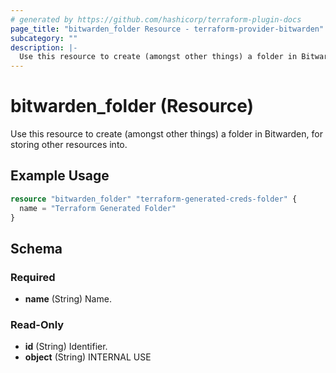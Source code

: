 ```yaml
---
# generated by https://github.com/hashicorp/terraform-plugin-docs
page_title: "bitwarden_folder Resource - terraform-provider-bitwarden"
subcategory: ""
description: |-
  Use this resource to create (amongst other things) a folder in Bitwarden, for storing other resources into.
---
```


# bitwarden_folder (Resource)

Use this resource to create (amongst other things) a folder in Bitwarden, for storing other resources into.

## Example Usage

```terraform
resource "bitwarden_folder" "terraform-generated-creds-folder" {
  name = "Terraform Generated Folder"
}
```

<!-- schema generated by tfplugindocs -->
## Schema

### Required

- **name** (String) Name.

### Read-Only

- **id** (String) Identifier.
- **object** (String) INTERNAL USE


